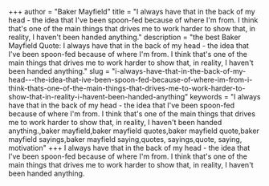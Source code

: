 +++
author = "Baker Mayfield"
title = "I always have that in the back of my head - the idea that I've been spoon-fed because of where I'm from. I think that's one of the main things that drives me to work harder to show that, in reality, I haven't been handed anything."
description = "the best Baker Mayfield Quote: I always have that in the back of my head - the idea that I've been spoon-fed because of where I'm from. I think that's one of the main things that drives me to work harder to show that, in reality, I haven't been handed anything."
slug = "i-always-have-that-in-the-back-of-my-head---the-idea-that-ive-been-spoon-fed-because-of-where-im-from-i-think-thats-one-of-the-main-things-that-drives-me-to-work-harder-to-show-that-in-reality-i-havent-been-handed-anything"
keywords = "I always have that in the back of my head - the idea that I've been spoon-fed because of where I'm from. I think that's one of the main things that drives me to work harder to show that, in reality, I haven't been handed anything.,baker mayfield,baker mayfield quotes,baker mayfield quote,baker mayfield sayings,baker mayfield saying,quotes, sayings,quote, saying, motivation"
+++
I always have that in the back of my head - the idea that I've been spoon-fed because of where I'm from. I think that's one of the main things that drives me to work harder to show that, in reality, I haven't been handed anything.
